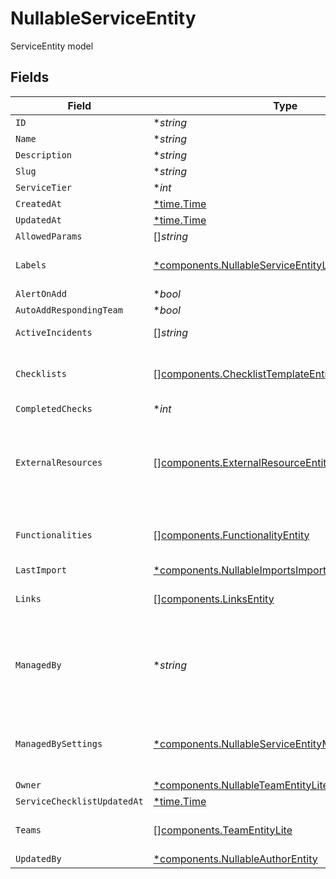 # NullableServiceEntity

ServiceEntity model


## Fields

| Field                                                                                                                     | Type                                                                                                                      | Required                                                                                                                  | Description                                                                                                               |
| ------------------------------------------------------------------------------------------------------------------------- | ------------------------------------------------------------------------------------------------------------------------- | ------------------------------------------------------------------------------------------------------------------------- | ------------------------------------------------------------------------------------------------------------------------- |
| `ID`                                                                                                                      | **string*                                                                                                                 | :heavy_minus_sign:                                                                                                        | N/A                                                                                                                       |
| `Name`                                                                                                                    | **string*                                                                                                                 | :heavy_minus_sign:                                                                                                        | N/A                                                                                                                       |
| `Description`                                                                                                             | **string*                                                                                                                 | :heavy_minus_sign:                                                                                                        | N/A                                                                                                                       |
| `Slug`                                                                                                                    | **string*                                                                                                                 | :heavy_minus_sign:                                                                                                        | N/A                                                                                                                       |
| `ServiceTier`                                                                                                             | **int*                                                                                                                    | :heavy_minus_sign:                                                                                                        | N/A                                                                                                                       |
| `CreatedAt`                                                                                                               | [*time.Time](https://pkg.go.dev/time#Time)                                                                                | :heavy_minus_sign:                                                                                                        | N/A                                                                                                                       |
| `UpdatedAt`                                                                                                               | [*time.Time](https://pkg.go.dev/time#Time)                                                                                | :heavy_minus_sign:                                                                                                        | N/A                                                                                                                       |
| `AllowedParams`                                                                                                           | []*string*                                                                                                                | :heavy_minus_sign:                                                                                                        | N/A                                                                                                                       |
| `Labels`                                                                                                                  | [*components.NullableServiceEntityLabels](../../models/components/nullableserviceentitylabels.md)                         | :heavy_minus_sign:                                                                                                        | An object of label key and values                                                                                         |
| `AlertOnAdd`                                                                                                              | **bool*                                                                                                                   | :heavy_minus_sign:                                                                                                        | N/A                                                                                                                       |
| `AutoAddRespondingTeam`                                                                                                   | **bool*                                                                                                                   | :heavy_minus_sign:                                                                                                        | N/A                                                                                                                       |
| `ActiveIncidents`                                                                                                         | []*string*                                                                                                                | :heavy_minus_sign:                                                                                                        | List of active incident guids                                                                                             |
| `Checklists`                                                                                                              | [][components.ChecklistTemplateEntity](../../models/components/checklisttemplateentity.md)                                | :heavy_minus_sign:                                                                                                        | List of checklists associated with a service                                                                              |
| `CompletedChecks`                                                                                                         | **int*                                                                                                                    | :heavy_minus_sign:                                                                                                        | N/A                                                                                                                       |
| `ExternalResources`                                                                                                       | [][components.ExternalResourceEntity](../../models/components/externalresourceentity.md)                                  | :heavy_minus_sign:                                                                                                        | Information about known linkages to representations of services outside of FireHydrant.                                   |
| `Functionalities`                                                                                                         | [][components.FunctionalityEntity](../../models/components/functionalityentity.md)                                        | :heavy_minus_sign:                                                                                                        | List of functionalities attached to the service                                                                           |
| `LastImport`                                                                                                              | [*components.NullableImportsImportableResourceEntity](../../models/components/nullableimportsimportableresourceentity.md) | :heavy_minus_sign:                                                                                                        | N/A                                                                                                                       |
| `Links`                                                                                                                   | [][components.LinksEntity](../../models/components/linksentity.md)                                                        | :heavy_minus_sign:                                                                                                        | List of links attached to this service.                                                                                   |
| `ManagedBy`                                                                                                               | **string*                                                                                                                 | :heavy_minus_sign:                                                                                                        | If set, this field indicates that the service is managed by an integration and thus cannot be set manually                |
| `ManagedBySettings`                                                                                                       | [*components.NullableServiceEntityManagedBySettings](../../models/components/nullableserviceentitymanagedbysettings.md)   | :heavy_minus_sign:                                                                                                        | Indicates the settings of the catalog that manages this service                                                           |
| `Owner`                                                                                                                   | [*components.NullableTeamEntityLite](../../models/components/nullableteamentitylite.md)                                   | :heavy_minus_sign:                                                                                                        | N/A                                                                                                                       |
| `ServiceChecklistUpdatedAt`                                                                                               | [*time.Time](https://pkg.go.dev/time#Time)                                                                                | :heavy_minus_sign:                                                                                                        | N/A                                                                                                                       |
| `Teams`                                                                                                                   | [][components.TeamEntityLite](../../models/components/teamentitylite.md)                                                  | :heavy_minus_sign:                                                                                                        | List of teams attached to the service                                                                                     |
| `UpdatedBy`                                                                                                               | [*components.NullableAuthorEntity](../../models/components/nullableauthorentity.md)                                       | :heavy_minus_sign:                                                                                                        | N/A                                                                                                                       |